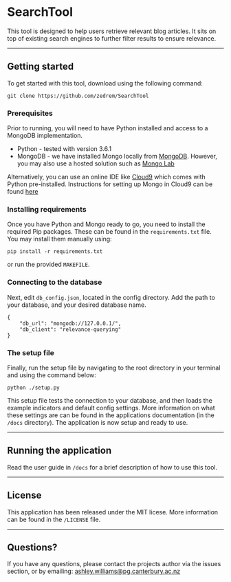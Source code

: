 # SearchTool

This tool is designed to help users retrieve relevant blog articles. It sits on top of existing search engines to further filter results to ensure relevance. 

---

## Getting started
To get started with this tool, download using the following command:

```
git clone https://github.com/zedrem/SearchTool
```

### Prerequisites
Prior to running, you will need to have Python installed and access to a MongoDB implementation.

* Python - tested with version 3.6.1
* MongoDB - we have installed Mongo locally from [MongoDB](https://www.mongodb.com/). However, you may also use a hosted solution such as [Mongo Lab](https://mlab.com/)

Alternatively, you can use an online IDE like [Cloud9](https://c9.io/) which comes with Python pre-installed. Instructions for setting up Mongo in Cloud9 can be found [here](https://community.c9.io/t/setting-up-mongodb/1717)

### Installing requirements
Once you have Python and Mongo ready to go, you need to install the required Pip packages. These can be found in the `requirements.txt` file. You may install them manually using:

```
pip install -r requirements.txt
```

or run the provided `MAKEFILE`.

### Connecting to the database
Next, edit `db_config.json`, located in the config directory. Add the path to your database, and your desired database name.

```
{
	"db_url": "mongodb://127.0.0.1/",
	"db_client": "relevance-querying"
}
```

### The setup file
Finally, run the setup file by navigating to the root directory in your terminal and using the command below:

```
python ./setup.py
```

This setup file tests the connection to your database, and then loads the example indicators and default config settings. More information on what these settings are can be found in the applications documentation (in the `/docs` directory). The application is now setup and ready to use.

---

## Running the application
Read the user guide in `/docs` for a brief description of how to use this tool.

---

## License
This application has been released under the MIT licese. More information can be found in the `/LICENSE` file.

---

## Questions?
If you have any questions, please contact the projects author via the issues section, or by emailing: ashley.williams@pg.canterbury.ac.nz